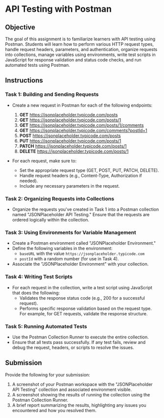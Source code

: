 # API Testing with Postman

## Objective
The goal of this assignment is to familiarize learners with API testing using Postman. Students will learn how to perform various HTTP request types, handle request headers, parameters, and authentication, organize requests into collections, manage variables using environments, write test scripts in JavaScript for response validation and status code checks, and run automated tests using Postman.

## Instructions

### Task 1: Building and Sending Requests
- Create a new request in Postman for each of the following endpoints:
    1. **GET** https://jsonplaceholder.typicode.com/posts
    2. **GET** https://jsonplaceholder.typicode.com/posts/1
    3. **GET** https://jsonplaceholder.typicode.com/posts/1/comments
    4. **GET** https://jsonplaceholder.typicode.com/comments?postId=1
    5. **POST** https://jsonplaceholder.typicode.com/posts
    6. **PUT** https://jsonplaceholder.typicode.com/posts/1
    7. **PATCH** https://jsonplaceholder.typicode.com/posts/1
    8. **DELETE** https://jsonplaceholder.typicode.com/posts/1

- For each request, make sure to:
    - Set the appropriate request type (GET, POST, PUT, PATCH, DELETE).
    - Handle request headers (e.g., Content-Type, Authorization if needed).
    - Include any necessary parameters in the request.

### Task 2: Organizing Requests into Collections
- Organize the requests you've created in Task 1 into a Postman collection named "JSONPlaceholder API Testing." Ensure that the requests are ordered logically within the collection.

### Task 3: Using Environments for Variable Management
- Create a Postman environment called "JSONPlaceholder Environment."
- Define the following variables in the environment:
    - `baseURL` with the value `https://jsonplaceholder.typicode.com`
    - `postId` with a random number (for use in Task 4).
- Associate the "JSONPlaceholder Environment" with your collection.

### Task 4: Writing Test Scripts
- For each request in the collection, write a test script using JavaScript that does the following:
    - Validates the response status code (e.g., 200 for a successful request).
    - Performs specific response validation based on the request type. For example, for GET requests, validate the response structure.

### Task 5: Running Automated Tests
- Use the Postman Collection Runner to execute the entire collection.
- Ensure that all tests pass successfully. If any test fails, review and debug the request, headers, or scripts to resolve the issues.

## Submission
Provide the following for your submission:
1. A screenshot of your Postman workspace with the "JSONPlaceholder API Testing" collection and associated environment visible.
2. A screenshot showing the results of running the collection using the Postman Collection Runner.
3. A brief report summarizing the results, highlighting any issues you encountered and how you resolved them.



